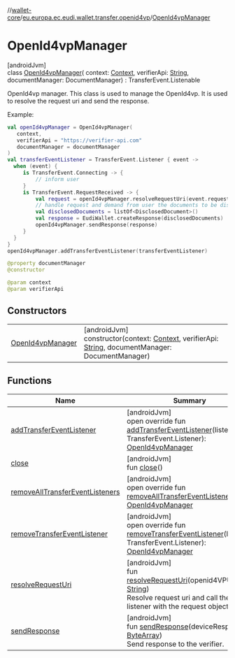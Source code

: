 //[wallet-core](../../../index.md)/[eu.europa.ec.eudi.wallet.transfer.openid4vp](../index.md)/[OpenId4vpManager](index.md)

# OpenId4vpManager

[androidJvm]\
class [OpenId4vpManager](index.md)(
context: [Context](https://developer.android.com/reference/kotlin/android/content/Context.html),
verifierApi: [String](https://kotlinlang.org/api/latest/jvm/stdlib/kotlin/-string/index.html),
documentManager: DocumentManager) : TransferEvent.Listenable

OpenId4vp manager. This class is used to manage the OpenId4vp. It is used to resolve the request uri
and send the response.

Example:

```kotlin
val openId4vpManager = OpenId4vpManager(
   context,
   verifierApi = "https://verifier-api.com"
   documentManager = documentManager
)
val transferEventListener = TransferEvent.Listener { event ->
  when (event) {
     is TransferEvent.Connecting -> {
         // inform user
     }
     is TransferEvent.RequestReceived -> {
         val request = openId4vpManager.resolveRequestUri(event.request)
         // handle request and demand from user the documents to be disclosed
         val disclosedDocuments = listOf<DisclosedDocument>()
         val response = EudiWallet.createResponse(disclosedDocuments)
         openId4vpManager.sendResponse(response)
     }
  }
}
openId4vpManager.addTransferEventListener(transferEventListener)

@property documentManager
@constructor

@param context
@param verifierApi
```

## Constructors

|                                            |                                                                                                                                                                                                                                                               |
|--------------------------------------------|---------------------------------------------------------------------------------------------------------------------------------------------------------------------------------------------------------------------------------------------------------------|
| [OpenId4vpManager](-open-id4vp-manager.md) | [androidJvm]<br>constructor(context: [Context](https://developer.android.com/reference/kotlin/android/content/Context.html), verifierApi: [String](https://kotlinlang.org/api/latest/jvm/stdlib/kotlin/-string/index.html), documentManager: DocumentManager) |

## Functions

| Name                                                                      | Summary                                                                                                                                                                                                                               |
|---------------------------------------------------------------------------|---------------------------------------------------------------------------------------------------------------------------------------------------------------------------------------------------------------------------------------|
| [addTransferEventListener](add-transfer-event-listener.md)                | [androidJvm]<br>open override fun [addTransferEventListener](add-transfer-event-listener.md)(listener: TransferEvent.Listener): [OpenId4vpManager](index.md)                                                                          |
| [close](close.md)                                                         | [androidJvm]<br>fun [close](close.md)()                                                                                                                                                                                               |
| [removeAllTransferEventListeners](remove-all-transfer-event-listeners.md) | [androidJvm]<br>open override fun [removeAllTransferEventListeners](remove-all-transfer-event-listeners.md)(): [OpenId4vpManager](index.md)                                                                                           |
| [removeTransferEventListener](remove-transfer-event-listener.md)          | [androidJvm]<br>open override fun [removeTransferEventListener](remove-transfer-event-listener.md)(listener: TransferEvent.Listener): [OpenId4vpManager](index.md)                                                                    |
| [resolveRequestUri](resolve-request-uri.md)                               | [androidJvm]<br>fun [resolveRequestUri](resolve-request-uri.md)(openid4VPURI: [String](https://kotlinlang.org/api/latest/jvm/stdlib/kotlin/-string/index.html))<br>Resolve request uri and call the listener with the request object. |
| [sendResponse](send-response.md)                                          | [androidJvm]<br>fun [sendResponse](send-response.md)(deviceResponse: [ByteArray](https://kotlinlang.org/api/latest/jvm/stdlib/kotlin/-byte-array/index.html))<br>Send response to the verifier.                                       |
